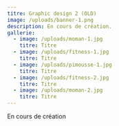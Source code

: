 ```yaml
---
titre: Graphic design 2 (OLD)
image: /uploads/banner-1.png
description: En cours de création.
gallerie:
  - image: /uploads/moman-1.jpg
    titre: Titre
  - image: /uploads/fitness-1.jpg
    titre: Titre
  - image: /uploads/pimousse-1.jpg
    titre: Titre
  - image: /uploads/fitness-2.jpg
    titre: Titre
  - image: /uploads/moman-2.jpg
    titre: Titre
---
```

En cours de création
